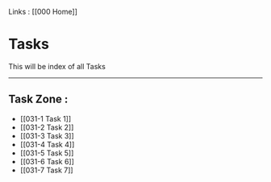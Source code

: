 Links : [[000 Home]]

# Tasks

This will be index of all Tasks

---

## Task Zone :
- [[031-1 Task 1]]
- [[031-2 Task 2]]
- [[031-3 Task 3]]
- [[031-4 Task 4]]
- [[031-5 Task 5]]
- [[031-6 Task 6]]
- [[031-7 Task 7]]